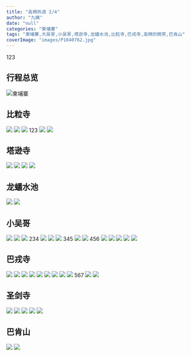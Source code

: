 ```yaml
---
title: "高棉热浪 2/4"
author: "九姨"
date: "null"
categories: "柬埔寨"
tags: "柬埔寨,大吴哥,小吴哥,塔逊寺,龙蟠水池,比粒寺,巴戎寺,高棉的微笑,巴肯山"
coverImage: "images/P1040762.jpg"
---
```


123

## 行程总览

![柬埔寨](images/cambodia.jpg)

## 比粒寺

![](images/20190505_162121.jpg) ![](images/20190505_163054.jpg) ![](images/P1040685.jpg) 
123
![](images/P1040694.jpg) ![](images/P1040702.jpg)

## 塔逊寺

![](images/P1040705.jpg) ![](images/P1040708.jpg) ![](images/P1040714.jpg) ![](images/P1040717.jpg) 

## 龙蟠水池

![](images/P1040719.jpg) ![](images/P1040721.jpg) 

## 小吴哥

![](images/P1040722.jpg) ![](images/P1040725.jpg) ![](images/P1040739.jpg) 
234
![](images/P1040742.jpg) ![](images/P1040753.jpg) ![](images/P1040752.jpg) 
345
![](images/P1040762.jpg) ![](images/P1040766.jpg) 
456
![](images/P1040768.jpg) ![](images/P1040776.jpg) ![](images/P1040777.jpg) ![](images/P1040782.jpg) ![](images/P1040794.jpg) 

## 巴戎寺

![](images/P1040797-1.jpg) ![](images/20190505_160437.jpg) ![](images/20190505_142545.jpg) ![](images/P1040800.jpg) ![](images/P1040801.jpg) ![](images/P1040803.jpg) ![](images/P1040810.jpg) ![](images/P1040821.jpg) ![](images/P1040824.jpg) 
567
![](images/P1040825.jpg) ![](images/P1040826.jpg) 

## 圣剑寺

![](images/P1040841.jpg) ![](images/P1040843.jpg) ![](images/P1040844.jpg) ![](images/P1040846.jpg) ![](images/P1040854.jpg) 

## 巴肯山

![](images/P1040860.jpg) ![](images/P1040861.jpg)
